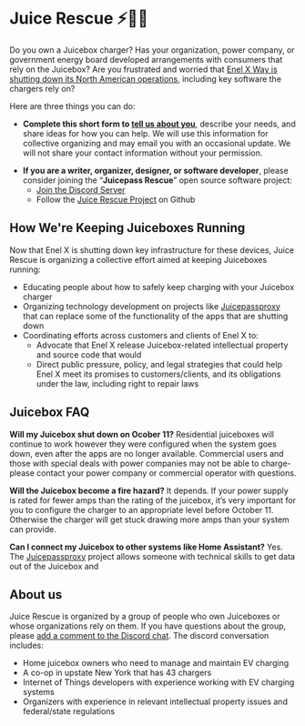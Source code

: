 # Juice Rescue ⚡🔌🚗

Do you own a Juicebox charger? Has your organization, power company, or government energy board developed arrangements with consumers that rely on the Juicebox? Are you frustrated and worried that [Enel X Way is shutting down its North American operations](https://www.juiceboxnorthamerica.com/), including key software the chargers rely on?

Here are three things you can do:

* **Complete this short form to <a href="https://forms.gle/pz8iPAYeZ7cu3ZTq7" class="button">tell us about you</a>**, describe your needs, and share ideas for how you can help. We will use this information for collective organizing and may email you with an occasional update. We will not share your contact information without your permission.
<!--* **Add your story in the comments below**, if you want journalists and consumer advocacy groups to see your story-->
* **If you are a writer, organizer, designer, or software developer**, please consider joining the “**Juicepass Rescue**” open source software project:  
  * [Join the Discord Server](https://discord.gg/rBgbGZsA)  
  * Follow the [Juice Rescue Project](https://github.com/JuiceboxRescue) on Github

## How We're Keeping Juiceboxes Running

Now that Enel X is shutting down key infrastructure for these devices, Juice Rescue is organizing a collective effort aimed at keeping Juiceboxes running:

* Educating people about how to safely keep charging with your Juicebox charger  
* Organizing technology development on projects like [Juicepassproxy](https://github.com/JuiceboxRescue/juicepassproxy) that can replace some of the functionality of the apps that are shutting down  
* Coordinating efforts across customers and clients of Enel X to:  
  * Advocate that Enel X release Juicebox-related intellectual property and source code that would   
  * Direct public pressure, policy, and legal strategies that could help Enel X meet its promises to customers/clients, and its obligations under the law, including right to repair laws

## Juicebox FAQ

**Will my Juicebox shut down on Ocober 11?** Residential juiceboxes will continue to work however they were configured when the system goes down, even after the apps are no longer available. Commercial users and those with special deals with power companies may not be able to charge- please contact your power company or commercial operator with questions.

**Will the Juicebox become a fire hazard?** It depends. If your power supply is rated for fewer amps than the rating of the juicebox, it’s very important for you to configure the charger to an appropriate level before October 11\. Otherwise the charger will get stuck drawing more amps than your system can provide.

**Can I connect my Juicebox to other systems like Home Assistant?** Yes. The [Juicepassproxy](https://github.com/JuiceboxRescue/juicepassproxy) project allows someone with technical skills to get data out of the Juicebox and 

## About us
Juice Rescue is organized by a group of people who own Juiceboxes or whose organizations rely on them. If you have questions about the group, please [add a comment to the Discord chat](https://discord.gg/rBgbGZsA). The discord conversation includes:

* Home juicebox owners who need to manage and maintain EV charging
* A co-op in upstate New York that has 43 chargers
* Internet of Things developers with experience working with EV charging systems
* Organizers with experience in relevant intellectual property issues and federal/state regulations

<!-- - Dr. [J. Nathan Matias](https://natematias.com/), on the tech team at the Ithaca Ecovillage a community who use 43 Juicebox chargers   
- (other organizers add your name and/or username here) -->
